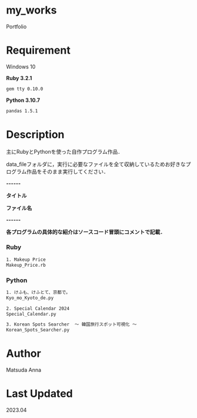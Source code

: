 # **my_works**

Portfolio

# Requirement
Windows 10

**Ruby 3.2.1**

```bash
gem tty 0.10.0
```

**Python 3.10.7**

```bash
pandas 1.5.1
```

# Description

主にRubyとPythonを使った自作プログラム作品．

data_fileフォルダに，実行に必要なファイルを全て収納しているためお好きなプログラム作品をそのまま実行してください．

**------**

**タイトル**

**ファイル名**

**------**

**各プログラムの具体的な紹介はソースコード冒頭にコメントで記載．**

### **Ruby**

```bash
1. Makeup Price
Makeup_Price.rb
```

### **Python**

```bash
1. けふも、けふとて、京都で。 
Kyo_mo_Kyoto_de.py

2. Special Calendar 2024
Special_Calendar.py

3. Korean Spots Searcher  ～ 韓国旅行スポット可視化 ～
Korean_Spots_Searcher.py
```

# Author

Matsuda Anna

# Last Updated

2023.04
